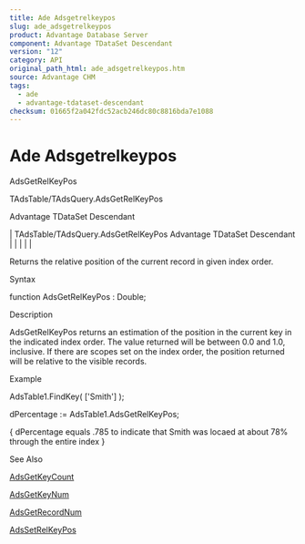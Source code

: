 ```yaml
---
title: Ade Adsgetrelkeypos
slug: ade_adsgetrelkeypos
product: Advantage Database Server
component: Advantage TDataSet Descendant
version: "12"
category: API
original_path_html: ade_adsgetrelkeypos.htm
source: Advantage CHM
tags:
  - ade
  - advantage-tdataset-descendant
checksum: 01665f2a042fdc52acb246dc80c8816bda7e1088
---
```


# Ade Adsgetrelkeypos

AdsGetRelKeyPos

TAdsTable/TAdsQuery.AdsGetRelKeyPos

Advantage TDataSet Descendant

| TAdsTable/TAdsQuery.AdsGetRelKeyPos  Advantage TDataSet Descendant |  |  |  |  |

Returns the relative position of the current record in given index order.

Syntax

function AdsGetRelKeyPos : Double;

Description

AdsGetRelKeyPos returns an estimation of the position in the current key in the indicated index order. The value returned will be between 0.0 and 1.0, inclusive. If there are scopes set on the index order, the position returned will be relative to the visible records.

Example

AdsTable1.FindKey( ['Smith'] );

dPercentage := AdsTable1.AdsGetRelKeyPos;

{ dPercentage equals .785 to indicate that Smith was locaed at about 78% through the entire index }

See Also

[AdsGetKeyCount](ade_adsgetkeycount.md)

[AdsGetKeyNum](ade_adsgetkeynum.md)

[AdsGetRecordNum](ade_adsgetrecordnum.md)

[AdsSetRelKeyPos](ade_adssetrelkeypos.md)
